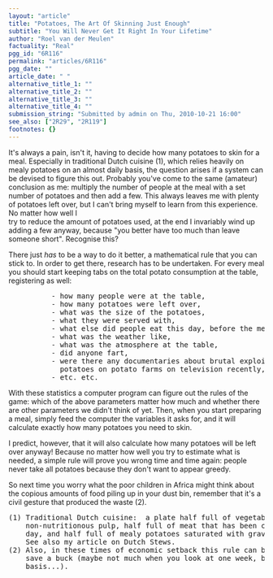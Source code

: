 ```yaml
---
layout: "article"
title: "Potatoes, The Art Of Skinning Just Enough"
subtitle: "You Will Never Get It Right In Your Lifetime"
author: "Roel van der Meulen"
factuality: "Real"
pgg_id: "6R116"
permalink: "articles/6R116"
pgg_date: ""
article_date: " "
alternative_title_1: ""
alternative_title_2: ""
alternative_title_3: ""
alternative_title_4: ""
submission_string: "Submitted by admin on Thu, 2010-10-21 16:00"
see_also: ["2R29", "2R119"]
footnotes: {}
---
```

<div>
<p>It's always a pain, isn't it, having to decide how many potatoes to skin for a meal. Especially in traditional Dutch cuisine (1), which relies heavily on mealy potatoes on an almost daily basis, the question arises if a system can be devised to figure this out. Probably you've come to the same (amateur) conclusion as me: multiply the number of people at the meal with a set number of potatoes and then add a few. This always leaves me with plenty of potatoes left over, but I can't bring myself to learn from this experience. No matter how well I<br>
try to reduce the amount of potatoes used, at the end I invariably wind up adding a few anyway, because "you better have too much than leave someone short". Recognise this?</p>
<p>There just <em>has</em> to be a way to do it better, a mathematical rule that you can stick to. In order to get there, research has to be undertaken. For every meal you should start keeping tabs on the total potato consumption at the table, registering as well:</p>
<pre>
          - how many people were at the table,
          - how many potatoes were left over,
          - what was the size of the potatoes,
          - what they were served with,
          - what else did people eat this day, before the meal,
          - what was the weather like,
          - what was the atmosphere at the table,
          - did anyone fart,
          - were there any documentaries about brutal exploitation of
            potatoes on potato farms on television recently,
          - etc. etc.
</pre>
<p>With these statistics a computer program can figure out the rules of the game: which of the above parameters matter how much and whether there are other parameters we didn't think of yet. Then, when you start preparing a meal, simply feed the computer the variables it asks for, and it will calculate exactly how many potatoes you need to skin.</p>
<p>I predict, however, that it will also calculate how many potatoes will be left over anyway! Because no matter how well you try to estimate what is needed, a simple rule will prove you wrong time and time again: people never take all potatoes because they don't want to appear greedy.</p>
<p>So next time you worry what the poor children in Africa might think about the copious amounts of food piling up in your dust bin, remember that it's a civil gesture that produced the waste (2).</p>
<pre>
(1) Traditional Dutch cuisine:  a plate half full of vegetables cooked to a
    non-nutritionous pulp, half full of meat that has been cooking for a
    day, and half full of mealy potatoes saturated with gravy - I love it!
    See also my article on Dutch Stews.
(2) Also, in these times of economic setback this rule can be a nice way to
    save a buck (maybe not much when you look at one week, but on a yearly
    basis...).
</pre>
</div>
